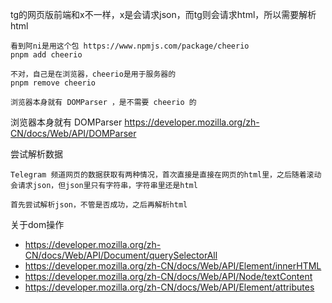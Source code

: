 tg的网页版前端和x不一样，x是会请求json，而tg则会请求html，所以需要解析html
```
看到阿ni是用这个包 https://www.npmjs.com/package/cheerio
pnpm add cheerio

不对，自己是在浏览器，cheerio是用于服务器的
pnpm remove cheerio

浏览器本身就有 DOMParser ，是不需要 cheerio 的
```

浏览器本身就有 DOMParser 
https://developer.mozilla.org/zh-CN/docs/Web/API/DOMParser

尝试解析数据
```
Telegram 频道网页的数据获取有两种情况，首次直接是直接在网页的html里，之后随着滚动会请求json，但json里只有字符串，字符串里还是html

首先尝试解析json，不管是否成功，之后再解析html

```

关于dom操作
- https://developer.mozilla.org/zh-CN/docs/Web/API/Document/querySelectorAll
- https://developer.mozilla.org/zh-CN/docs/Web/API/Element/innerHTML
- https://developer.mozilla.org/zh-CN/docs/Web/API/Node/textContent
- https://developer.mozilla.org/zh-CN/docs/Web/API/Element/attributes